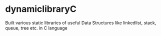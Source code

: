 # dynamiclibraryC
Built various static libraries of useful Data Structures like linkedlist, stack, queue, tree etc. in C language
